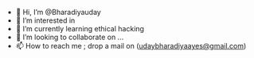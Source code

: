 - 👋 Hi, I’m @Bharadiyauday
- 👀 I’m interested in 
- 🌱 I’m currently learning ethical hacking
- 💞️ I’m looking to collaborate on ...
- 📫 How to reach me ; drop a mail on (udaybharadiyaayes@gmail.com)

<!---
Bharadiyauday/Bharadiyauday is a ✨ special ✨ repository because its `README.md` (this file) appears on your GitHub profile.
You can click the Preview link to take a look at your changes.
--->

